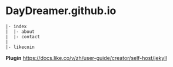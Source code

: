 # DayDreamer.github.io

```
|- index
|  |- about
|  |- contact
|
|- likecoin
```

**Plugin**
https://docs.like.co/v/zh/user-guide/creator/self-host/jekyll
